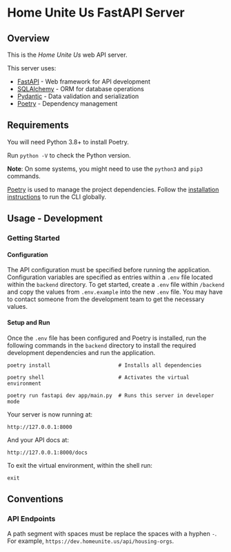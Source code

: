 # Home Unite Us FastAPI Server

## Overview

This is the _Home Unite Us_ web API server.

This server uses:

- [FastAPI](https://fastapi.tiangolo.com/) - Web framework for API development
- [SQLAlchemy](https://www.sqlalchemy.org/) - ORM for database operations
- [Pydantic](https://docs.pydantic.dev/latest/) - Data validation and serialization
- [Poetry](https://python-poetry.org/docs/) - Dependency management

## Requirements

You will need Python 3.8+ to install Poetry.

Run `python -V` to check the Python version.

**Note**: On some systems, you might need to use the `python3` and `pip3` commands.

[Poetry](https://python-poetry.org/docs/#installation) is used to manage the project dependencies. Follow the [installation instructions](https://python-poetry.org/docs/#installation) to run the CLI globally.

## Usage - Development

### Getting Started

#### Configuration

The API configuration must be specified before running the application. Configuration variables are specified as entries within a `.env` file located within the `backend` directory. To get started, create a `.env` file within `/backend` and copy the values from `.env.example` into the new `.env` file. You may have to contact someone from the development team to get the necessary values.

#### Setup and Run

Once the `.env` file has been configured and Poetry is installed, run the following commands in the `backend` directory to install the required development dependencies and run the application.

```shell
poetry install                      # Installs all dependencies

poetry shell                        # Activates the virtual environment

poetry run fastapi dev app/main.py  # Runs this server in developer mode
```

Your server is now running at:
```
http://127.0.0.1:8000
```

And your API docs at:
```
http://127.0.0.1:8000/docs
```

To exit the virtual environment, within the shell run:
```shell
exit
```

## Conventions

### API Endpoints

A path segment with spaces must be replace the spaces with a hyphen `-`. For example, `https://dev.homeunite.us/api/housing-orgs`.
